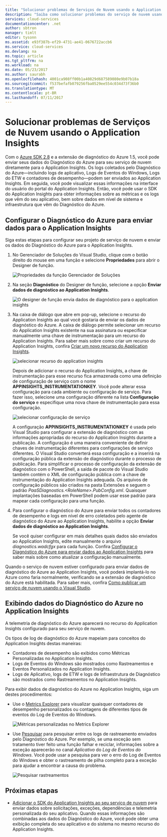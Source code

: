 ```yaml
---
title: "Solucionar problemas de Serviços de Nuvem usando o Application Insights | Microsoft Docs"
description: "Saiba como solucionar problemas do serviço de nuvem usando o Application Insights para processar dados do Diagnóstico do Azure."
services: cloud-services
documentationcenter: .net
author: sbtron
manager: timlt
editor: tysonn
ms.assetid: e93f387b-ef29-4731-ae41-0676722accb6
ms.service: cloud-services
ms.devlang: na
ms.topic: article
ms.tgt_pltfrm: na
ms.workload: na
ms.date: 05/23/2017
ms.author: saurabh
ms.openlocfilehash: 4001ca908ff00b1a40829d687589080e9b07b18a
ms.sourcegitcommit: f537befafb079256fba0529ee554c034d73f36b0
ms.translationtype: MT
ms.contentlocale: pt-BR
ms.lasthandoff: 07/11/2017
---
```

# <a name="troubleshoot-cloud-services-using-application-insights"></a>Solucionar problemas de Serviços de Nuvem usando o Application Insights
Com o [Azure SDK 2.8](https://azure.microsoft.com/downloads/) e a extensão de diagnóstico do Azure 1.5, você pode enviar seus dados do Diagnóstico do Azure para seu serviço de nuvem diretamente para o Application Insights. Os logs coletados pelo Diagnóstico do Azure&mdash;incluindo logs de aplicativo, Logs de Eventos do Windows, Logs do ETW e contadores de desempenho&mdash;podem ser enviados ao Application Insights. Em seguida, você pode visualizar essas informações na interface do usuário do portal do Application Insights. Então, você pode usar o SDK do Application Insights para obter informações sobre as métricas e os logs que vêm do seu aplicativo, bem sobre dados em nível de sistema e infraestrutura que vêm do Diagnóstico do Azure.

## <a name="configure-azure-diagnostics-to-send-data-to-application-insights"></a>Configurar o Diagnóstico do Azure para enviar dados para o Application Insights
Siga estas etapas para configurar seu projeto de serviço de nuvem e enviar os dados do Diagnóstico do Azure para o Application Insights.

1. No Gerenciador de Soluções do Visual Studio, clique com o botão direito do mouse em uma função e selecione **Propriedades** para abrir o Designer de função.

    ![Propriedades da função Gerenciador de Soluções][1]

2. Na seção **Diagnóstico** do Designer de função, selecione a opção **Enviar dados de diagnóstico ao Application Insights**.

    ![O designer de função envia dados de diagnóstico para o application insights][2]

3. Na caixa de diálogo que abre em pop-up, selecione o recurso do Application Insights ao qual você gostaria de enviar os dados de diagnóstico do Azure. A caixa de diálogo permite selecionar um recurso do Application Insights existente na sua assinatura ou especificar manualmente uma chave de instrumentação para um recurso do Application Insights. Para saber mais sobre como criar um recurso do Application Insights, confira [Criar um novo recurso do Application Insights](../application-insights/app-insights-create-new-resource.md).

    ![selecionar recurso do application insights][3]

    Depois de adicionar o recurso do Application Insights, a chave de instrumentação para esse recurso fica armazenada como uma definição de configuração de serviço com o nome **APPINSIGHTS_INSTRUMENTATIONKEY**. Você pode alterar essa configuração para cada ambiente ou configuração de serviço. Para fazer isso, selecione uma configuração diferente na lista **Configuração do serviço** e especifique uma nova chave de instrumentação para essa configuração.

    ![selecionar configuração de serviço][4]

    A configuração **APPINSIGHTS_INSTRUMENTATIONKEY** é usada pelo Visual Studio para configurar a extensão de diagnóstico com as informações apropriadas do recurso do Application Insights durante a publicação. A configuração é uma maneira conveniente de definir chaves de instrumentação diferentes para configurações de serviço diferentes. O Visual Studio converterá essa configuração e a inserirá na configuração pública da extensão de diagnóstico durante o processo de publicação. Para simplificar o processo de configuração da extensão de diagnóstico com o PowerShell, a saída de pacote do Visual Studio também contém o XML de configuração pública com a chave de instrumentação do Application Insights adequada. Os arquivos de configuração públicos são criados na pasta Extensões e seguem o padrão *PaaSDiagnostics.&lt;RoleName&gt;.PubConfig.xml*. Quaisquer implantações baseadas em PowerShell podem usar esse padrão para mapear cada configuração para uma função.

4) Para configurar o diagnóstico do Azure para enviar todos os contadores de desempenho e logs em nível de erro coletados pelo agente de diagnóstico do Azure ao Application Insights, habilite a opção **Enviar dados de diagnóstico ao Application Insights**. 

    Se você quiser configurar em mais detalhes quais dados são enviados ao Application Insights, edite manualmente o arquivo *diagnostics.wadcfgx* para cada função. Confira [Configurar o Diagnóstico do Azure para enviar dados ao Application Insights](#configure-azure-diagnostics-to-send-data-to-application-insights) para saber mais sobre como atualizar a configuração manualmente.

Quando o serviço de nuvem estiver configurado para enviar dados de diagnóstico do Azure ao Application Insights, você poderá implantá-lo no Azure como faria normalmente, verificando se a extensão de diagnóstico do Azure está habilitada. Para saber mais, confira [Como publicar um serviço de nuvem usando o Visual Studio](../vs-azure-tools-publishing-a-cloud-service.md).  

## <a name="viewing-azure-diagnostics-data-in-application-insights"></a>Exibindo dados do Diagnóstico do Azure no Application Insights
A telemetria de diagnóstico do Azure aparecerá no recurso do Application Insights configurado para seu serviço de nuvem.

Os tipos de log de diagnóstico do Azure mapeiam para conceitos do Application Insights destas maneiras:

* Contadores de desempenho são exibidos como Métricas Personalizadas no Application Insights.
* Logs de Eventos do Windows são mostrados como Rastreamentos e Eventos Personalizados no Application Insights.
* Logs de Aplicativo, logs de ETW e logs de Infraestrutura de Diagnóstico são mostrados como Rastreamentos no Application Insights.

Para exibir dados de diagnóstico do Azure no Application Insights, siga um destes procedimentos:

* Use o [Metrics Explorer](../application-insights/app-insights-metrics-explorer.md) para visualizar quaisquer contadores de desempenho personalizados ou contagens de diferentes tipos de eventos do Log de Eventos do Windows.

    ![Métricas personalizadas no Metrics Explorer][5]

* Use [Pesquisar](../application-insights/app-insights-diagnostic-search.md) para pesquisar entre os logs de rastreamento enviados pelo Diagnóstico do Azure. Por exemplo, se uma exceção sem tratamento tiver feito uma função falhar e reciclar, informações sobre a exceção aparecerão no canal *Aplicativo* do *Log de Eventos do Windows*. Você pode usar a pesquisa para ver o erro do Log de Eventos do Windows e obter o rastreamento de pilha completo para a exceção para ajudar a encontrar a causa do problema.

    ![Pesquisar rastreamentos][6]

## <a name="next-steps"></a>Próximas etapas
* [Adicionar o SDK do Application Insights ao seu serviço de nuvem](../application-insights/app-insights-cloudservices.md) para enviar dados sobre solicitações, exceções, dependências e telemetria personalizada do seu aplicativo. Quando essas informações são combinadas aos dados do Diagnóstico do Azure, você pode obter uma exibição completa do seu aplicativo e do sistema no mesmo recurso do Application Insights.  

<!--Image references-->
[1]: ./media/cloud-services-dotnet-diagnostics-applicationinsights/solution-explorer-properties.png
[2]: ./media/cloud-services-dotnet-diagnostics-applicationinsights/role-designer-sendtoappinsights.png
[3]: ./media/cloud-services-dotnet-diagnostics-applicationinsights/select-appinsights-resource.png
[4]: ./media/cloud-services-dotnet-diagnostics-applicationinsights/role-designer-appinsights-serviceconfig.png
[5]: ./media/cloud-services-dotnet-diagnostics-applicationinsights/metrics-explorer-custom-metrics.png
[6]: ./media/cloud-services-dotnet-diagnostics-applicationinsights/search-windowseventlog-error.png
